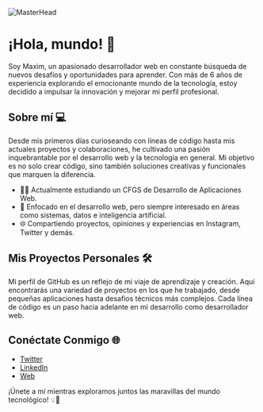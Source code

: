 ![MasterHead](https://pbs.twimg.com/profile_banners/1670793065068388354/1687344951/1500x500)
# ¡Hola, mundo! 👋

Soy Maxim, un apasionado desarrollador web en constante búsqueda de nuevos desafíos y oportunidades para aprender. Con más de 6 años de experiencia explorando el emocionante mundo de la tecnología, estoy decidido a impulsar la innovación y mejorar mi perfil profesional.

## Sobre mí 💻

Desde mis primeros días curioseando con líneas de código hasta mis actuales proyectos y colaboraciones, he cultivado una pasión inquebrantable por el desarrollo web y la tecnología en general. Mi objetivo es no solo crear código, sino también soluciones creativas y funcionales que marquen la diferencia.

- 👨‍💻 Actualmente estudiando un CFGS de Desarrollo de Aplicaciones Web.
- 🚀 Enfocado en el desarrollo web, pero siempre interesado en áreas como sistemas, datos e inteligencia artificial.
- 🌐 Compartiendo proyectos, opiniones y experiencias en Instagram, Twitter y demás.

## Mis Proyectos Personales 🛠️

Mi perfil de GitHub es un reflejo de mi viaje de aprendizaje y creación. Aquí encontrarás una variedad de proyectos en los que he trabajado, desde pequeñas aplicaciones hasta desafíos técnicos más complejos. Cada línea de código es un paso hacia adelante en mi desarrollo como desarrollador web.

## Conéctate Conmigo 🌐

- [Twitter](https://twitter.com/maximpolyak_)
- [LinkedIn](https://www.linkedin.com/in/maximpolyak/)
- [Web](https://maximpolyak.com)

¡Únete a mí mientras exploramos juntos las maravillas del mundo tecnológico! 💡🌟